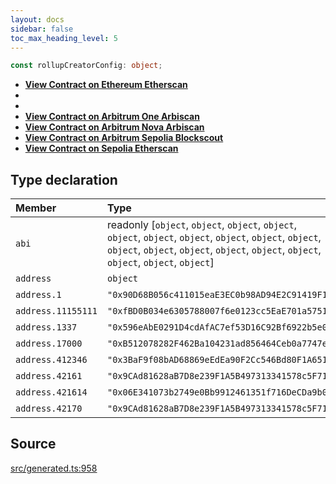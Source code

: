 ```yaml
---
layout: docs
sidebar: false
toc_max_heading_level: 5
---
```


```ts
const rollupCreatorConfig: object;
```

- [**View Contract on Ethereum Etherscan**](https://etherscan.io/address/0x90d68b056c411015eae3ec0b98ad94e2c91419f1)
-
-
- [**View Contract on Arbitrum One Arbiscan**](https://arbiscan.io/address/0x9CAd81628aB7D8e239F1A5B497313341578c5F71)
- [**View Contract on Arbitrum Nova Arbiscan**](https://nova.arbiscan.io/address/0x9CAd81628aB7D8e239F1A5B497313341578c5F71)
- [**View Contract on Arbitrum Sepolia Blockscout**](https://sepolia-explorer.arbitrum.io/address/0x06E341073b2749e0Bb9912461351f716DeCDa9b0)
- [**View Contract on Sepolia Etherscan**](https://sepolia.etherscan.io/address/0xfbd0b034e6305788007f6e0123cc5eae701a5751)

## Type declaration

| Member             | Type                                                                                                                                                                                                    | Value                                        |
| :----------------- | :------------------------------------------------------------------------------------------------------------------------------------------------------------------------------------------------------ | :------------------------------------------- |
| `abi`              | readonly [`object`, `object`, `object`, `object`, `object`, `object`, `object`, `object`, `object`, `object`, `object`, `object`, `object`, `object`, `object`, `object`, `object`, `object`, `object`] | rollupCreatorABI                             |
| `address`          | `object`                                                                                                                                                                                                | rollupCreatorAddress                         |
| `address.1`        | `"0x90D68B056c411015eaE3EC0b98AD94E2C91419F1"`                                                                                                                                                          | '0x90D68B056c411015eaE3EC0b98AD94E2C91419F1' |
| `address.11155111` | `"0xfBD0B034e6305788007f6e0123cc5EaE701a5751"`                                                                                                                                                          | '0xfBD0B034e6305788007f6e0123cc5EaE701a5751' |
| `address.1337`     | `"0x596eAbE0291D4cdAfAC7ef53D16C92Bf6922b5e0"`                                                                                                                                                          | '0x596eAbE0291D4cdAfAC7ef53D16C92Bf6922b5e0' |
| `address.17000`    | `"0xB512078282F462Ba104231ad856464Ceb0a7747e"`                                                                                                                                                          | '0xB512078282F462Ba104231ad856464Ceb0a7747e' |
| `address.412346`   | `"0x3BaF9f08bAD68869eEdEa90F2Cc546Bd80F1A651"`                                                                                                                                                          | '0x3BaF9f08bAD68869eEdEa90F2Cc546Bd80F1A651' |
| `address.42161`    | `"0x9CAd81628aB7D8e239F1A5B497313341578c5F71"`                                                                                                                                                          | '0x9CAd81628aB7D8e239F1A5B497313341578c5F71' |
| `address.421614`   | `"0x06E341073b2749e0Bb9912461351f716DeCDa9b0"`                                                                                                                                                          | '0x06E341073b2749e0Bb9912461351f716DeCDa9b0' |
| `address.42170`    | `"0x9CAd81628aB7D8e239F1A5B497313341578c5F71"`                                                                                                                                                          | '0x9CAd81628aB7D8e239F1A5B497313341578c5F71' |

## Source

[src/generated.ts:958](https://github.com/OffchainLabs/arbitrum-orbit-sdk/blob/9d5595a042e42f7d6b9af10a84816c98ea30f330/src/generated.ts#L958)
